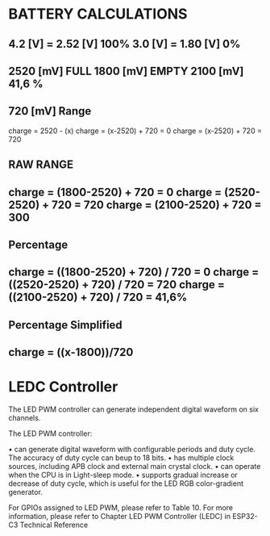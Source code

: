 # BATTERY CALCULATIONS

4.2 [V] = 2.52 [V]		100%
3.0 [V] = 1.80 [V]		0%
-------------------------------------------
2520 [mV]	FULL
1800 [mV]	EMPTY
2100 [mV]	41,6 %
-------------------------------------------
720  [mV]	Range
-------------------------------------------
charge =	2520 - (x)
charge =	(x-2520)	+ 720		=	0
charge =	(x-2520)	+ 720		=	720

RAW RANGE
-------------------------------------------
charge =	(1800-2520)	+ 720		=	0
charge =	(2520-2520)	+ 720		=	720
charge =	(2100-2520)	+ 720		=	300
-------------------------------------------

Percentage
-------------------------------------------
charge =	((1800-2520)	+ 720)	/ 720		=	0
charge =	((2520-2520)	+ 720)	/ 720		=	720
charge =	((2100-2520)	+ 720) /  720		=	41,6%
-------------------------------------------

Percentage Simplified
-------------------------------------------
charge =	((x-1800))/720
-------------------------------------------


# LEDC Controller

The LED PWM controller can generate independent digital waveform on six channels.

The LED PWM controller:

• can generate digital waveform with configurable periods and duty cycle. 
  The accuracy of duty cycle can beup to 18 bits.
• has multiple clock sources, including APB clock and external main crystal clock.
• can operate when the CPU is in Light-sleep mode.
• supports gradual increase or decrease of duty cycle, which is useful for the LED RGB color-gradient generator.

For GPIOs assigned to LED PWM, please refer to Table 10.
For more information, please refer to Chapter LED PWM Controller (LEDC) in ESP32-C3 Technical Reference

